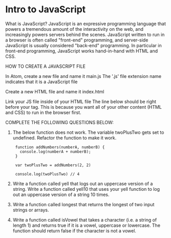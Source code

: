# Intro to JavaScript 

What is JavaScript?
JavaScript is an expressive programming language that powers a tremendous amount of the interactivity on the web, and increasingly powers servers behind the scenes. JavaScript written to run in a browser is often called "front-end" programming, and server-side JavaScript is usually considered "back-end" programming. In particular in front-end programming, JavaScript works hand-in-hand with HTML and CSS.

HOW TO CREATE A JAVASCRIPT FILE

  In Atom, create a new file and name it main.js
    The '.js' file extension name indicates that it is a JavaScript file
    
  Create a new HTML file and name it index.html
  
  Link your JS file inside of your HTML file 
    The line below should be right before your </body> tag. 
      This is because you want   all of your other content (HTML and CSS) to run in the browser first. 
    <script src="main.js"></script>
    
    
COMPLETE THE FOLLOWING QUESTIONS BELOW: 

1. The below function does not work. The variable twoPlusTwo gets set to undefined. Refactor the function to make it work.

        function addNumbers(numberA, numberB) {
          console.log(numberA + numberB);
        }

        var twoPlusTwo = addNumbers(2, 2)

        console.log(twoPlusTwo) // 4
        
2. Write a function called yell that logs out an uppercase version of a string.
   Write a function called yell10 that uses your yell function to log out an uppercase version of a string 10 times. 
   
3. Write a function called longest that returns the longest of two input strings or arrays.

4. Write a function called isVowel that takes a character (i.e. a string of length 1) and returns true if it is a vowel, 
    uppercase or lowercase. The function should return false if the character is not a vowel.
